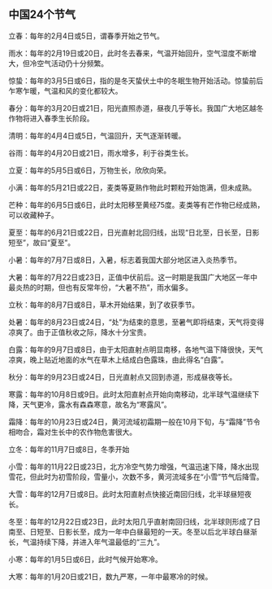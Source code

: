 ## 中国24个节气

立春：每年的2月4日或5日，谓春季开始之节气。

雨水：每年的2月19日或20日，此时冬去春来，气温开始回升，空气湿度不断增大，但冷空气活动仍十分频繁。

惊蛰：每年的3月5日或6日，指的是冬天蛰伏土中的冬眠生物开始活动。惊蛰前后乍寒乍暖，气温和风的变化都较大。

春分：每年的3月20日或21日，阳光直照赤道，昼夜几乎等长。我国广大地区越冬作物将进入春季生长阶段。

清明：每年的4月4日或5日，气温回升，天气逐渐转暖。

谷雨：每年的4月20日或21日，雨水增多，利于谷类生长。

立夏：每年的5月5日或6日，万物生长，欣欣向荣。

小满：每年的5月21日或22日，麦类等夏熟作物此时颗粒开始饱满，但未成熟。

芒种：每年的6月5日或6日，此时太阳移至黄经75度。麦类等有芒作物已经成熟，可以收藏种子。

夏至：每年的6月21日或22日，日光直射北回归线，出现“日北至，日长至，日影短至”，故曰“夏至”。

小暑：每年的7月7日或8日，入暑，标志着我国大部分地区进入炎热季节。

大暑：每年的7月22日或23日，正值中伏前后。这一时期是我国广大地区一年中最炎热的时期，但也有反常年份，“大暑不热”，雨水偏多。

立秋：每年的8月7日或8日，草木开始结果，到了收获季节。

处暑：每年的8月23日或24日，“处”为结束的意思，至暑气即将结束，天气将变得凉爽了。由于正值秋收之际，降水十分宝贵。

白露：每年的9月7日或8日，由于太阳直射点明显南移，各地气温下降很快，天气凉爽，晚上贴近地面的水气在草木上结成白色露珠，由此得名“白露”。

秋分：每年的9月23日或24日，日光直射点又回到赤道，形成昼夜等长。

寒露：每年的10月8日或9日。此时太阳直射点开始向南移动，北半球气温继续下降，天气更冷，露水有森森寒意，故名为“寒露风”。

霜降：每年的10月23日或24日，黄河流域初霜期一般在10月下旬，与“霜降”节令相吻合，霜对生长中的农作物危害很大。

立冬：每年的11月7日或8日，冬季开始

小雪：每年的11月22日或23日，北方冷空气势力增强，气温迅速下降，降水出现雪花，但此时为初雪阶段，雪量小，次数不多，黄河流域多在“小雪”节气后降雪。

大雪：每年的12月7日或8日。此时太阳直射点快接近南回归线，北半球昼短夜长。

冬至：每年的12月22日或23日，此时太阳几乎直射南回归线，北半球则形成了日南至、日短至、日影长至，成为一年中白昼最短的一天。冬至以后北半球白昼渐长，气温持续下降，并进入年气温最低的“三九”。

小寒：每年的1月5日或6日，此时气候开始寒冷。

大寒：每年的1月20日或21日，数九严寒，一年中最寒冷的时候。